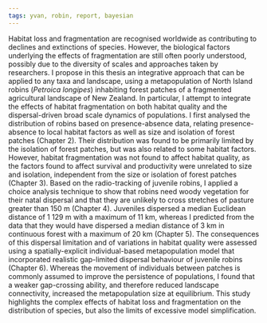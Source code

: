 ```yaml
---
tags: yvan, robin, report, bayesian
---
```

Habitat loss and fragmentation are recognised worldwide as contributing to declines and extinctions of species. However, the biological factors underlying the effects of fragmentation are still often poorly understood, possibly due to the diversity of scales and approaches taken by researchers. I propose in this thesis an integrative approach that can be applied to any taxa and landscape, using a metapopulation of North Island robins (*Petroica longipes*) inhabiting forest patches of a fragmented agricultural landscape of New Zealand. In particular, I attempt to integrate the effects of habitat fragmentation on both habitat quality and the dispersal-driven broad scale dynamics of populations. I first analysed the distribution of robins based on presence-absence data, relating presence-absence to local habitat factors as well as size and isolation of forest patches (Chapter 2). Their distribution was found to be primarily limited by the isolation of forest patches, but was also related to some habitat factors. However, habitat fragmentation was not found to affect habitat quality, as the factors found to affect survival and productivity were unrelated to size and isolation, independent from the size or isolation of forest patches (Chapter 3). Based on the radio-tracking of juvenile robins, I applied a choice analysis technique to show that robins need woody vegetation for their natal dispersal and that they are unlikely to cross stretches of pasture greater than 150 m (Chapter 4). Juveniles dispersed a median Euclidean distance of 1 129 m with a maximum of 11 km, whereas I predicted from the data that they would have dispersed a median distance of 3 km in continuous forest with a maximum of 20 km (Chapter 5). The consequences of this dispersal limitation and of variations in habitat quality were assessed using a spatially-explicit individual-based metapopulation model that incorporated realistic gap-limited dispersal behaviour of juvenile robins (Chapter 6). Whereas the movement of individuals between patches is commonly assumed to improve the persistence of populations, I found that a weaker gap-crossing ability, and therefore reduced landscape connectivity, increased the metapopulation size at equilibrium. This study highlights the complex effects of habitat loss and fragmentation on the distribution of species, but also the limits of excessive model simplification.
